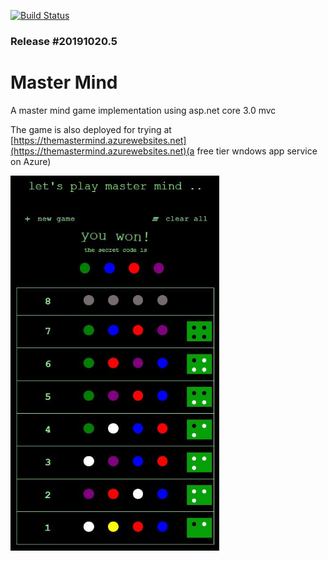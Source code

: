 [![Build Status](https://vijayagullapalli.visualstudio.com/mastermind/_apis/build/status/sekhargullapalli.ingrid-cloud?branchName=master)](https://vijayagullapalli.visualstudio.com/mastermind/_build/latest?definitionId=1&branchName=master)

### Release #20191020.5

# Master Mind 


A master mind game implementation using asp.net core 3.0 mvc

The game is also deployed for trying at [https://themastermind.azurewebsites.net](https://themastermind.azurewebsites.net)(a free tier wndows app service on Azure)


<img src="screenshot.jpg" height=600>